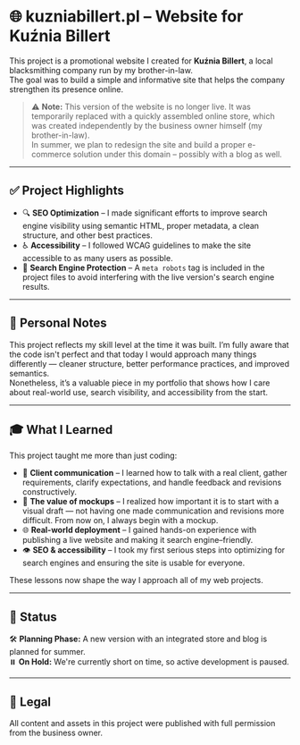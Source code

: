 # 🌐 kuzniabillert.pl – Website for Kuźnia Billert

This project is a promotional website I created for **Kuźnia Billert**, a local blacksmithing company run by my brother-in-law.  
The goal was to build a simple and informative site that helps the company strengthen its presence online.

> ⚠️ **Note:** This version of the website is no longer live. It was temporarily replaced with a quickly assembled online store, which was created independently by the business owner himself (my brother-in-law).  
> In summer, we plan to redesign the site and build a proper e-commerce solution under this domain – possibly with a blog as well.

---

## ✅ Project Highlights

- 🔍 **SEO Optimization** – I made significant efforts to improve search engine visibility using semantic HTML, proper metadata, a clean structure, and other best practices.
- ♿ **Accessibility** – I followed WCAG guidelines to make the site accessible to as many users as possible.
- 🤖 **Search Engine Protection** – A `meta robots` tag is included in the project files to avoid interfering with the live version's search engine results.

---

## 💬 Personal Notes

This project reflects my skill level at the time it was built. I’m fully aware that the code isn't perfect and that today I would approach many things differently — cleaner structure, better performance practices, and improved semantics.  
Nonetheless, it’s a valuable piece in my portfolio that shows how I care about real-world use, search visibility, and accessibility from the start.

---

## 🎓 What I Learned

This project taught me more than just coding:

- 💬 **Client communication** – I learned how to talk with a real client, gather requirements, clarify expectations, and handle feedback and revisions constructively.
- 🧩 **The value of mockups** – I realized how important it is to start with a visual draft — not having one made communication and revisions more difficult. From now on, I always begin with a mockup.
- 🌐 **Real-world deployment** – I gained hands-on experience with publishing a live website and making it search engine–friendly.
- 👁️ **SEO & accessibility** – I took my first serious steps into optimizing for search engines and ensuring the site is usable for everyone.

These lessons now shape the way I approach all of my web projects.

---

## 📌 Status

🛠️ **Planning Phase:** A new version with an integrated store and blog is planned for summer.  
⏸️ **On Hold:** We're currently short on time, so active development is paused.

---

## 📎 Legal

All content and assets in this project were published with full permission from the business owner.
